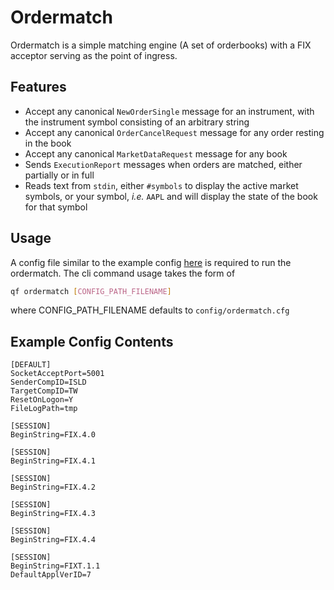 # Ordermatch
Ordermatch is a simple matching engine (A set of orderbooks) with a FIX acceptor serving as the point of ingress. 

## Features
* Accept any canonical `NewOrderSingle` message for an instrument, with the instrument symbol consisting of an arbitrary string
* Accept any canonical `OrderCancelRequest` message for any order resting in the book
* Accept any canonical `MarketDataRequest` message for any book 
* Sends `ExecutionReport` messages when orders are matched, either partially or in full
* Reads text from `stdin`, either `#symbols` to display the active market symbols, or your symbol, <i>i.e.</i> `AAPL` and will display the state of the book for that symbol 


## Usage
A config file similar to the example config [here](../../config/ordermatch.cfg) is required to run the ordermatch.
The cli command usage takes the form of

```sh
qf ordermatch [CONFIG_PATH_FILENAME]
```
where CONFIG_PATH_FILENAME defaults to `config/ordermatch.cfg`

## Example Config Contents
```
[DEFAULT]
SocketAcceptPort=5001
SenderCompID=ISLD
TargetCompID=TW
ResetOnLogon=Y
FileLogPath=tmp

[SESSION]
BeginString=FIX.4.0

[SESSION]
BeginString=FIX.4.1

[SESSION]
BeginString=FIX.4.2

[SESSION]
BeginString=FIX.4.3

[SESSION]
BeginString=FIX.4.4

[SESSION]
BeginString=FIXT.1.1
DefaultApplVerID=7
```